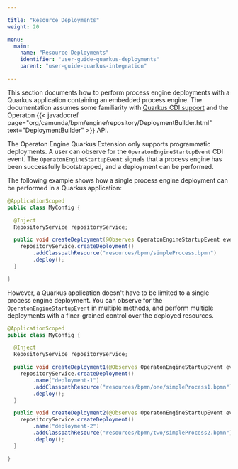 ```yaml
---

title: "Resource Deployments"
weight: 20

menu:
  main:
    name: "Resource Deployments"
    identifier: "user-guide-quarkus-deployments"
    parent: "user-guide-quarkus-integration"

---
```


This section documents how to perform process engine deployments with a Quarkus application containing an embedded
process engine. The documentation assumes some familiarity with [Quarkus CDI support][quarkus-cdi] and the Operaton
{{< javadocref page="org/camunda/bpm/engine/repository/DeploymentBuilder.html" text="DeploymentBuilder" >}} API.

The Operaton Engine Quarkus Extension only supports programmatic deployments. A user can observe for the
`OperatonEngineStartupEvent` CDI event. The `OperatonEngineStartupEvent` signals that a process engine has been
successfully bootstrapped, and a deployment can be performed.

The following example shows how a single process engine deployment can be performed in a Quarkus application:

```java
@ApplicationScoped
public class MyConfig {

  @Inject
  RepositoryService repositoryService;

  public void createDeployment(@Observes OperatonEngineStartupEvent event) {
    repositoryService.createDeployment()
        .addClasspathResource("resources/bpmn/simpleProcess.bpmn")
        .deploy();
  }

}
```

However, a Quarkus application doesn't have to be limited to a single process engine deployment. You can observe for
the `OperatonEngineStartupEvent` in multiple methods, and perform multiple deployments with a finer-grained control
over the deployed resources.

```java
@ApplicationScoped
public class MyConfig {

  @Inject
  RepositoryService repositoryService;

  public void createDeployment1(@Observes OperatonEngineStartupEvent event) {
    repositoryService.createDeployment()
        .name("deployment-1")
        .addClasspathResource("resources/bpmn/one/simpleProcess1.bpmn")
        .deploy();
  }

  public void createDeployment2(@Observes OperatonEngineStartupEvent event) {
    repositoryService.createDeployment()
        .name("deployment-2")
        .addClasspathResource("resources/bpmn/two/simpleProcess2.bpmn")
        .deploy();
  }

}
```

[quarkus-cdi]: https://quarkus.io/guides/cdi-reference